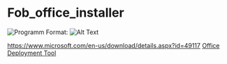 # Fob_office_installer


![Programm](https://habrastorage.org/webt/yq/kn/tu/yqknturgdwd4iochiwgi90-l0e8.png)
Format: ![Alt Text](url)



https://www.microsoft.com/en-us/download/details.aspx?id=49117
[Office Deployment Tool](https://www.microsoft.com/en-us/download/details.aspx?id=49117)

